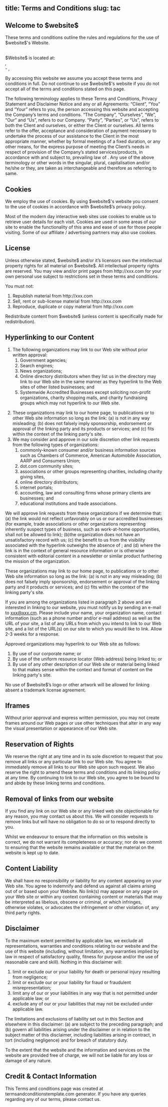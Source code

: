 title: Terms and Conditions
slug: tac
---
<h2>Welcome to $website$</h2>
<p>These terms and conditions outline the rules and regulations for the use of $website$'s Website.</p> <br />
<span style="text-transform: capitalize;"> $website$</span> is located at:<br />
<address> , <br /> - , <br />
</address>
<p>By accessing this website we assume you accept these terms and conditions in full. Do not continue to use $website$'s website
    if you do not accept all of the terms and conditions stated on this page.</p>
<p>The following terminology applies to these Terms and Conditions, Privacy Statement and Disclaimer Notice
    and any or all Agreements: “Client”, “You” and “Your” refers to you, the person accessing this website
    and accepting the Company’s terms and conditions. “The Company”, “Ourselves”, “We”, “Our” and “Us”, refers
    to our Company. “Party”, “Parties”, or “Us”, refers to both the Client and ourselves, or either the Client
    or ourselves. All terms refer to the offer, acceptance and consideration of payment necessary to undertake
    the process of our assistance to the Client in the most appropriate manner, whether by formal meetings
    of a fixed duration, or any other means, for the express purpose of meeting the Client’s needs in respect
    of provision of the Company’s stated services/products, in accordance with and subject to, prevailing law
    of . Any use of the above terminology or other words in the singular, plural,
    capitalisation and/or he/she or they, are taken as interchangeable and therefore as referring to same.</p><h2>Cookies</h2>
<p>We employ the use of cookies. By using $website$'s website you consent to the use of cookies
    in accordance with $website$’s privacy policy.</p><p>Most of the modern day interactive web sites
    use cookies to enable us to retrieve user details for each visit. Cookies are used in some areas of our site
    to enable the functionality of this area and ease of use for those people visiting. Some of our
    affiliate / advertising partners may also use cookies.</p><h2>License</h2>
<p>Unless otherwise stated, $website$ and/or it’s licensors own the intellectual property rights for
    all material on $website$. All intellectual property rights are reserved. You may view and/or print
    pages from http://xxx.com for your own personal use subject to restrictions set in these terms and conditions.</p>
<p>You must not:</p>
<ol>
    <li>Republish material from http://xxx.com</li>
    <li>Sell, rent or sub-license material from http://xxx.com</li>
    <li>Reproduce, duplicate or copy material from http://xxx.com</li>
</ol>
<p>Redistribute content from $website$ (unless content is specifically made for redistribution).</p>
<h2>Hyperlinking to our Content</h2>
<ol>
    <li>The following organizations may link to our Web site without prior written approval:
        <ol>
            <li>Government agencies;</li>
            <li>Search engines;</li>
            <li>News organizations;</li>
            <li>Online directory distributors when they list us in the directory may link to our Web site in the same
                manner as they hyperlink to the Web sites of other listed businesses; and</li>
            <li>Systemwide Accredited Businesses except soliciting non-profit organizations, charity shopping malls,
                and charity fundraising groups which may not hyperlink to our Web site.</li>
        </ol>
    </li>
</ol>
<ol start="2">
    <li>These organizations may link to our home page, to publications or to other Web site information so long
        as the link: (a) is not in any way misleading; (b) does not falsely imply sponsorship, endorsement or
        approval of the linking party and its products or services; and (c) fits within the context of the linking
        party's site.
    </li>
    <li>We may consider and approve in our sole discretion other link requests from the following types of organizations:
        <ol>
            <li>commonly-known consumer and/or business information sources such as Chambers of Commerce, American
                Automobile Association, AARP and Consumers Union;</li>
            <li>dot.com community sites;</li>
            <li>associations or other groups representing charities, including charity giving sites,</li>
            <li>online directory distributors;</li>
            <li>internet portals;</li>
            <li>accounting, law and consulting firms whose primary clients are businesses; and</li>
            <li>educational institutions and trade associations.</li>
        </ol>
    </li>
</ol>
<p>We will approve link requests from these organizations if we determine that: (a) the link would not reflect
    unfavorably on us or our accredited businesses (for example, trade associations or other organizations
    representing inherently suspect types of business, such as work-at-home opportunities, shall not be allowed
    to link); (b)the organization does not have an unsatisfactory record with us; (c) the benefit to us from
    the visibility associated with the hyperlink outweighs the absence of <?=$companyName?>; and (d) where the
    link is in the context of general resource information or is otherwise consistent with editorial content
    in a newsletter or similar product furthering the mission of the organization.</p>

<p>These organizations may link to our home page, to publications or to other Web site information so long as
    the link: (a) is not in any way misleading; (b) does not falsely imply sponsorship, endorsement or approval
    of the linking party and it products or services; and (c) fits within the context of the linking party's
    site.</p>

<p>If you are among the organizations listed in paragraph 2 above and are interested in linking to our website,
    you must notify us by sending an e-mail to <a href="mailto:xxx@xxx.cm" title="send an email to xxx@xxx.cm">xxx@xxx.cm</a>.
    Please include your name, your organization name, contact information (such as a phone number and/or e-mail
    address) as well as the URL of your site, a list of any URLs from which you intend to link to our Web site,
    and a list of the URL(s) on our site to which you would like to link. Allow 2-3 weeks for a response.</p>

<p>Approved organizations may hyperlink to our Web site as follows:</p>

<ol>
    <li>By use of our corporate name; or</li>
    <li>By use of the uniform resource locator (Web address) being linked to; or</li>
    <li>By use of any other description of our Web site or material being linked to that makes sense within the
        context and format of content on the linking party's site.</li>
</ol>
<p>No use of $website$’s logo or other artwork will be allowed for linking absent a trademark license
    agreement.</p>
<h2>Iframes</h2>
<p>Without prior approval and express written permission, you may not create frames around our Web pages or
    use other techniques that alter in any way the visual presentation or appearance of our Web site.</p>
<h2>Reservation of Rights</h2>
<p>We reserve the right at any time and in its sole discretion to request that you remove all links or any particular
    link to our Web site. You agree to immediately remove all links to our Web site upon such request. We also
    reserve the right to amend these terms and conditions and its linking policy at any time. By continuing
    to link to our Web site, you agree to be bound to and abide by these linking terms and conditions.</p>
<h2>Removal of links from our website</h2>
<p>If you find any link on our Web site or any linked web site objectionable for any reason, you may contact
    us about this. We will consider requests to remove links but will have no obligation to do so or to respond
    directly to you.</p>
<p>Whilst we endeavour to ensure that the information on this website is correct, we do not warrant its completeness
    or accuracy; nor do we commit to ensuring that the website remains available or that the material on the
    website is kept up to date.</p>
<h2>Content Liability</h2>
<p>We shall have no responsibility or liability for any content appearing on your Web site. You agree to indemnify
    and defend us against all claims arising out of or based upon your Website. No link(s) may appear on any
    page on your Web site or within any context containing content or materials that may be interpreted as
    libelous, obscene or criminal, or which infringes, otherwise violates, or advocates the infringement or
    other violation of, any third party rights.</p>
<h2>Disclaimer</h2>
<p>To the maximum extent permitted by applicable law, we exclude all representations, warranties and conditions relating to our website and the use of this website (including, without limitation, any warranties implied by law in respect of satisfactory quality, fitness for purpose and/or the use of reasonable care and skill). Nothing in this disclaimer will:</p>
<ol>
    <li>limit or exclude our or your liability for death or personal injury resulting from negligence;</li>
    <li>limit or exclude our or your liability for fraud or fraudulent misrepresentation;</li>
    <li>limit any of our or your liabilities in any way that is not permitted under applicable law; or</li>
    <li>exclude any of our or your liabilities that may not be excluded under applicable law.</li>
</ol>
<p>The limitations and exclusions of liability set out in this Section and elsewhere in this disclaimer: (a)
    are subject to the preceding paragraph; and (b) govern all liabilities arising under the disclaimer or
    in relation to the subject matter of this disclaimer, including liabilities arising in contract, in tort
    (including negligence) and for breach of statutory duty.</p>
<p>To the extent that the website and the information and services on the website are provided free of charge,
    we will not be liable for any loss or damage of any nature.</p>
<h2></h2>
<p></p>
<h2>Credit & Contact Information</h2>
<p>This Terms and conditions page was created at <a style="color:inherit;text-decoration:none;cursor:text;"
                                                    href="https://termsandconditionstemplate.com">termsandconditionstemplate.com</a> generator. If you have
    any queries regarding any of our terms, please contact us.</p>
